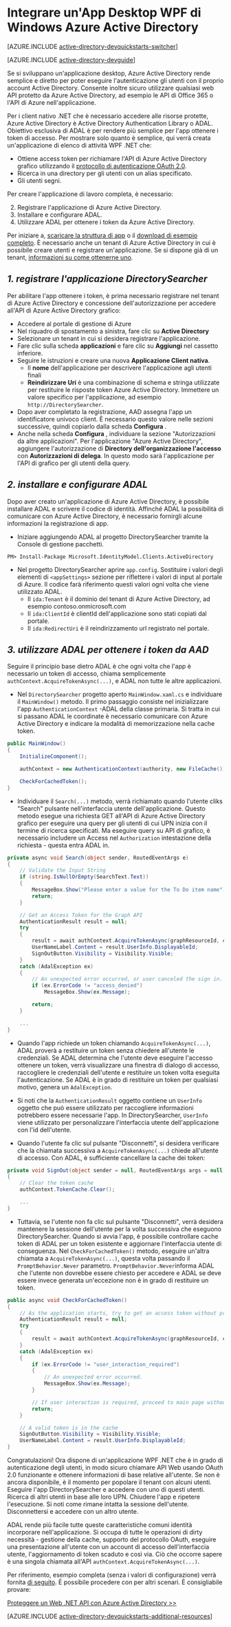 <properties
    pageTitle="Guida introduttiva .NET di Azure Active Directory | Microsoft Azure"
    description="Modalità di compilazione di un'applicazione Desktop di Windows .NET che si integra con Azure Active Directory per accedere e chiama Azure Active Directory protetto API utilizzando OAuth."
    services="active-directory"
    documentationCenter=".net"
    authors="dstrockis"
    manager="mbaldwin"
    editor=""/>

<tags
    ms.service="active-directory"
    ms.workload="identity"
    ms.tgt_pltfrm="na"
    ms.devlang="dotnet"
    ms.topic="article"
    ms.date="09/16/2016"
    ms.author="dastrock"/>


# <a name="integrate-azure-ad-into-a-windows-desktop-wpf-app"></a>Integrare un'App Desktop WPF di Windows Azure Active Directory

[AZURE.INCLUDE [active-directory-devquickstarts-switcher](../../includes/active-directory-devquickstarts-switcher.md)]

[AZURE.INCLUDE [active-directory-devguide](../../includes/active-directory-devguide.md)]

Se si sviluppano un'applicazione desktop, Azure Active Directory rende semplice e diretto per poter eseguire l'autenticazione gli utenti con il proprio account Active Directory.  Consente inoltre sicuro utilizzare qualsiasi web API protetto da Azure Active Directory, ad esempio le API di Office 365 o l'API di Azure nell'applicazione.

Per i client nativo .NET che è necessario accedere alle risorse protette, Azure Active Directory è Active Directory Authentication Library o ADAL.  Obiettivo esclusiva di ADAL è per rendere più semplice per l'app ottenere i token di accesso.  Per mostrare solo quanto è semplice, qui verrà creata un'applicazione di elenco di attività WPF .NET che:

-   Ottiene access token per richiamare l'API di Azure Active Directory grafico utilizzando il [protocollo di autenticazione OAuth 2.0](https://msdn.microsoft.com/library/azure/dn645545.aspx).
-   Ricerca in una directory per gli utenti con un alias specificato.
-   Gli utenti segni.

Per creare l'applicazione di lavoro completa, è necessario:

2. Registrare l'applicazione di Azure Active Directory.
3. Installare e configurare ADAL.
5. Utilizzare ADAL per ottenere i token da Azure Active Directory.

Per iniziare a, [scaricare la struttura di app](https://github.com/AzureADQuickStarts/NativeClient-DotNet/archive/skeleton.zip) o il [download di esempio completo](https://github.com/AzureADQuickStarts/NativeClient-DotNet/archive/complete.zip).  È necessario anche un tenant di Azure Active Directory in cui è possibile creare utenti e registrare un'applicazione.  Se si dispone già di un tenant, [informazioni su come ottenerne uno](active-directory-howto-tenant.md).

## <a name="1-register-the-directorysearcher-application"></a>*1. registrare l'applicazione DirectorySearcher*
Per abilitare l'app ottenere i token, è prima necessario registrare nel tenant di Azure Active Directory e concessione dell'autorizzazione per accedere all'API di Azure Active Directory grafico:

-   Accedere al portale di gestione di Azure
-   Nel riquadro di spostamento a sinistra, fare clic su **Active Directory**
-   Selezionare un tenant in cui si desidera registrare l'applicazione.
-   Fare clic sulla scheda **applicazioni** e fare clic su **Aggiungi** nel cassetto inferiore.
-   Seguire le istruzioni e creare una nuova **Applicazione Client nativa**.
    -   Il **nome** dell'applicazione per descrivere l'applicazione agli utenti finali
    -   **Reindirizzare Uri** è una combinazione di schema e stringa utilizzate per restituire le risposte token Azure Active Directory.  Immettere un valore specifico per l'applicazione, ad esempio `http://DirectorySearcher`.
-   Dopo aver completato la registrazione, AAD assegna l'app un identificatore univoco client.  È necessario questo valore nelle sezioni successive, quindi copiarlo dalla scheda **Configura** .
- Anche nella scheda **Configura** , individuare la sezione "Autorizzazioni da altre applicazioni".  Per l'applicazione "Azure Active Directory", aggiungere l'autorizzazione di **Directory dell'organizzazione l'accesso** con **Autorizzazioni di delega**.  In questo modo sarà l'applicazione per l'API di grafico per gli utenti della query.

## <a name="2-install--configure-adal"></a>*2. installare e configurare ADAL*
Dopo aver creato un'applicazione di Azure Active Directory, è possibile installare ADAL e scrivere il codice di identità.  Affinché ADAL la possibilità di comunicare con Azure Active Directory, è necessario fornirgli alcune informazioni la registrazione di app.
-   Iniziare aggiungendo ADAL al progetto DirectorySearcher tramite la Console di gestione pacchetti.

```
PM> Install-Package Microsoft.IdentityModel.Clients.ActiveDirectory
```

-   Nel progetto DirectorySearcher aprire `app.config`.  Sostituire i valori degli elementi di `<appSettings>` sezione per riflettere i valori di input al portale di Azure.  Il codice farà riferimento questi valori ogni volta che viene utilizzato ADAL.
    -   Il `ida:Tenant` è il dominio del tenant di Azure Active Directory, ad esempio contoso.onmicrosoft.com
    -   Il `ida:ClientId` è clientId dell'applicazione sono stati copiati dal portale.
    -   Il `ida:RedirectUri` è il reindirizzamento url registrato nel portale.

## <a name="3--use-adal-to-get-tokens-from-aad"></a>*3. utilizzare ADAL per ottenere i token da AAD*
Seguire il principio base dietro ADAL è che ogni volta che l'app è necessario un token di accesso, chiama semplicemente `authContext.AcquireTokenAsync(...)`, e ADAL non tutte le altre applicazioni.  

-   Nel `DirectorySearcher` progetto aperto `MainWindow.xaml.cs` e individuare il `MainWindow()` metodo.  Il primo passaggio consiste nel inizializzare l'app `AuthenticationContext` -ADAL della classe primaria.  Si tratta in cui si passano ADAL le coordinate è necessario comunicare con Azure Active Directory e indicare la modalità di memorizzazione nella cache token.

```C#
public MainWindow()
{
    InitializeComponent();

    authContext = new AuthenticationContext(authority, new FileCache());

    CheckForCachedToken();
}
```

- Individuare il `Search(...)` metodo, verrà richiamato quando l'utente cliks "Search" pulsante nell'interfaccia utente dell'applicazione.  Questo metodo esegue una richiesta GET all'API di Azure Active Directory grafico per eseguire una query per gli utenti di cui UPN inizia con il termine di ricerca specificati.  Ma eseguire query su API di grafico, è necessario includere un Access nel `Authorization` intestazione della richiesta - questa entra ADAL in.

```C#
private async void Search(object sender, RoutedEventArgs e)
{
    // Validate the Input String
    if (string.IsNullOrEmpty(SearchText.Text))
    {
        MessageBox.Show("Please enter a value for the To Do item name");
        return;
    }

    // Get an Access Token for the Graph API
    AuthenticationResult result = null;
    try
    {
        result = await authContext.AcquireTokenAsync(graphResourceId, clientId, redirectUri, new PlatformParameters(PromptBehavior.Auto));
        UserNameLabel.Content = result.UserInfo.DisplayableId;
        SignOutButton.Visibility = Visibility.Visible;
    }
    catch (AdalException ex)
    {
        // An unexpected error occurred, or user canceled the sign in.
        if (ex.ErrorCode != "access_denied")
            MessageBox.Show(ex.Message);

        return;
    }

    ...
}
```
- Quando l'app richiede un token chiamando `AcquireTokenAsync(...)`, ADAL proverà a restituire un token senza chiedere all'utente le credenziali.  Se ADAL determina che l'utente deve eseguire l'accesso ottenere un token, verrà visualizzare una finestra di dialogo di accesso, raccogliere le credenziali dell'utente e restituire un token volta eseguita l'autenticazione.  Se ADAL è in grado di restituire un token per qualsiasi motivo, genera un `AdalException`.
- Si noti che la `AuthenticationResult` oggetto contiene un `UserInfo` oggetto che può essere utilizzato per raccogliere informazioni potrebbero essere necessarie l'app.  In DirectorySearcher, `UserInfo` viene utilizzato per personalizzare l'interfaccia utente dell'applicazione con l'id dell'utente.

- Quando l'utente fa clic sul pulsante "Disconnetti", si desidera verificare che la chiamata successiva a `AcquireTokenAsync(...)` chiede all'utente di accesso.  Con ADAL, è sufficiente cancellare la cache dei token:

```C#
private void SignOut(object sender = null, RoutedEventArgs args = null)
{
    // Clear the token cache
    authContext.TokenCache.Clear();

    ...
}
```

- Tuttavia, se l'utente non fa clic sul pulsante "Disconnetti", verrà desidera mantenere la sessione dell'utente per la volta successiva che eseguono DirectorySearcher.  Quando si avvia l'app, è possibile controllare cache token di ADAL per un token esistente e aggiornare l'interfaccia utente di conseguenza.  Nel `CheckForCachedToken()` metodo, eseguire un'altra chiamata a `AcquireTokenAsync(...)`, questa volta passando il `PromptBehavior.Never` parametro.  `PromptBehavior.Never`informa ADAL che l'utente non dovrebbe essere chiesto per accedere e ADAL se deve essere invece generata un'eccezione non è in grado di restituire un token.

```C#
public async void CheckForCachedToken() 
{
    // As the application starts, try to get an access token without prompting the user.  If one exists, show the user as signed in.
    AuthenticationResult result = null;
    try
    {
        result = await authContext.AcquireTokenAsync(graphResourceId, clientId, redirectUri, new PlatformParameters(PromptBehavior.Never));
    }
    catch (AdalException ex)
    {
        if (ex.ErrorCode != "user_interaction_required")
        {
            // An unexpected error occurred.
            MessageBox.Show(ex.Message);
        }

        // If user interaction is required, proceed to main page without singing the user in.
        return;
    }

    // A valid token is in the cache
    SignOutButton.Visibility = Visibility.Visible;
    UserNameLabel.Content = result.UserInfo.DisplayableId;
}
```

Congratulazioni! Ora dispone di un'applicazione WPF .NET che è in grado di autenticazione degli utenti, in modo sicuro chiamare API Web usando OAuth 2.0 funzionante e ottenere informazioni di base relative all'utente.  Se non è ancora disponibile, è il momento per popolare il tenant con alcuni utenti.  Eseguire l'app DirectorySearcher e accedere con uno di questi utenti.  Ricerca di altri utenti in base alle loro UPN.  Chiudere l'app e ripetere l'esecuzione.  Si noti come rimane intatta la sessione dell'utente.  Disconnettersi e accedere con un altro utente.

ADAL rende più facile tutte queste caratteristiche comuni identità incorporare nell'applicazione.  Si occupa di tutte le operazioni di dirty necessità - gestione della cache, supporto del protocollo OAuth, eseguire una presentazione all'utente con un account di accesso dell'interfaccia utente, l'aggiornamento di token scaduto e così via.  Ciò che occorre sapere è una singola chiamata all'API `authContext.AcquireTokenAsync(...)`.

Per riferimento, esempio completa (senza i valori di configurazione) verrà fornita [di seguito](https://github.com/AzureADQuickStarts/NativeClient-DotNet/archive/complete.zip).  È possibile procedere con per altri scenari.  È consigliabile provare:

[Proteggere un Web .NET API con Azure Active Directory >>](active-directory-devquickstarts-webapi-dotnet.md)

[AZURE.INCLUDE [active-directory-devquickstarts-additional-resources](../../includes/active-directory-devquickstarts-additional-resources.md)]

